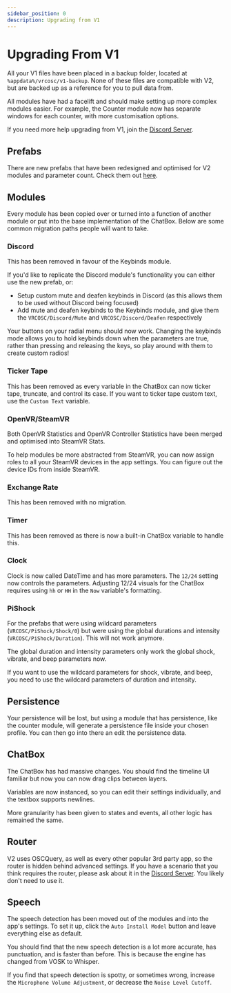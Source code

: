 ```yaml
---
sidebar_position: 0
description: Upgrading from V1
---
```


# Upgrading From V1
All your V1 files have been placed in a backup folder, located at `%appdata%/vrcosc/v1-backup`. None of these files are compatible with V2, but are backed up as a reference for you to pull data from.

All modules have had a facelift and should make setting up more complex modules easier. For example, the Counter module now has separate windows for each counter, with more customisation options.

If you need more help upgrading from V1, join the [Discord Server](https://vrcosc.com/discord).

## Prefabs
There are new prefabs that have been redesigned and optimised for V2 modules and parameter count. Check them out [here](/docs/downloads#prefabs).

## Modules
Every module has been copied over or turned into a function of another module or put into the base implementation of the ChatBox.
Below are some common migration paths people will want to take.

### Discord
This has been removed in favour of the Keybinds module.

If you'd like to replicate the Discord module's functionality you can either use the new prefab, or:

- Setup custom mute and deafen keybinds in Discord (as this allows them to be used without Discord being focused)
- Add mute and deafen keybinds to the Keybinds module, and give them the `VRCOSC/Discord/Mute` and `VRCOSC/Discord/Deafen` respectively

Your buttons on your radial menu should now work. Changing the keybinds mode allows you to hold keybinds down when the parameters are true, rather than pressing and releasing the keys, so play around with them to create custom radios!

### Ticker Tape
This has been removed as every variable in the ChatBox can now ticker tape, truncate, and control its case.
If you want to ticker tape custom text, use the `Custom Text` variable.

### OpenVR/SteamVR
Both OpenVR Statistics and OpenVR Controller Statistics have been merged and optimised into SteamVR Stats.

To help modules be more abstracted from SteamVR, you can now assign roles to all your SteamVR devices in the app settings. You can figure out the device IDs from inside SteamVR.

### Exchange Rate
This has been removed with no migration.

### Timer
This has been removed as there is now a built-in ChatBox variable to handle this.

### Clock
Clock is now called DateTime and has more parameters. The `12/24` setting now controls the parameters. Adjusting 12/24 visuals for the ChatBox requires using `hh` or `HH` in the `Now` variable's formatting.

### PiShock
For the prefabs that were using wildcard parameters (`VRCOSC/PiShock/Shock/0`) but were using the global durations and intensity (`VRCOSC/PiShock/Duration`). This will not work anymore.

The global duration and intensity parameters only work the global shock, vibrate, and beep parameters now.

If you want to use the wildcard parameters for shock, vibrate, and beep, you need to use the wildcard parameters of duration and intensity.

## Persistence
Your persistence will be lost, but using a module that has persistence, like the counter module, will generate a persistence file inside your chosen profile.
You can then go into there an edit the persistence data.

## ChatBox
The ChatBox has had massive changes. You should find the timeline UI familiar but now you can now drag clips between layers.

Variables are now instanced, so you can edit their settings individually, and the textbox supports newlines.

More granularity has been given to states and events, all other logic has remained the same.

## Router
V2 uses OSCQuery, as well as every other popular 3rd party app, so the router is hidden behind advanced settings.
If you have a scenario that you think requires the router, please ask about it in the [Discord Server](https://vrcosc.com/discord). You likely don't need to use it.

## Speech
The speech detection has been moved out of the modules and into the app's settings. To set it up, click the `Auto Install Model` button and leave everything else as default.

You should find that the new speech detection is a lot more accurate, has punctuation, and is faster than before. This is because the engine has changed from VOSK to Whisper.

If you find that speech detection is spotty, or sometimes wrong, increase the `Microphone Volume Adjustment`, or decrease the `Noise Level Cutoff`.